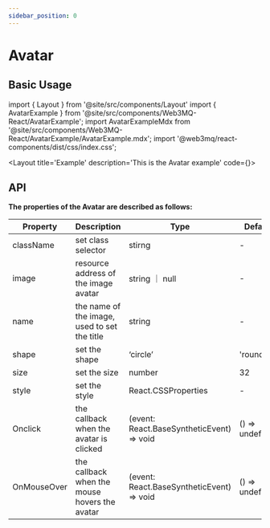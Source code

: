 ```yaml
---
sidebar_position: 0
---
```

# Avatar

## Basic Usage

import { Layout } from '@site/src/components/Layout'
import { AvatarExample } from '@site/src/components/Web3MQ-React/AvatarExample';
import AvatarExampleMdx from '@site/src/components/Web3MQ-React/AvatarExample/AvatarExample.mdx';
import '@web3mq/react-components/dist/css/index.css';

<Layout
title='Example'
description='This is the Avatar example'
code={<AvatarExampleMdx />}>
<AvatarExample />
</Layout>

## API

**The properties of the Avatar are described as follows:**

| Property     | Description                      | Type                                      | Default       |
| ------------ | -------------------------------- | ----------------------------------------- | ------------- |
|  className   | set class selector               | stirng                                    |   -           |
|  image       | resource address of the image avatar  | string ｜ null                             |   -           |
|  name        | the name of the image, used to set the title | string                                     |   -           |
|  shape       | set the shape                    | ‘circle’ | 'rounded' | 'square’           | ‘circle’       |
|  size        | set the size                     | number                                    |   32           |
|  style       | set the style                    | React.CSSProperties                       |    -           |
|  Onclick     | the callback when the avatar is clicked | (event: React.BaseSyntheticEvent) => void | () => undefined |
|  OnMouseOver | the callback when the mouse hovers the avatar| (event: React.BaseSyntheticEvent) => void | () => undefined |
